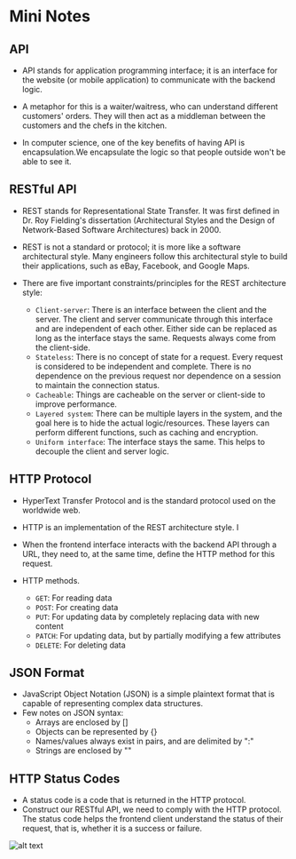 # Mini Notes

## API

- API stands for application programming interface; it is an interface for the website (or mobile application) to communicate with the backend logic.

- A metaphor for this is a waiter/waitress, who can understand different customers' orders. They will then act as a middleman between the customers and the chefs in the kitchen.
  
- In computer science, one of the key benefits of having API is encapsulation.We encapsulate the logic so that people outside won't be able to see it.

## RESTful API

- REST stands for Representational State Transfer. It was first defined in Dr. Roy Fielding's dissertation (Architectural Styles and the Design of Network-Based Software Architectures) back in 2000.

- REST is not a standard or protocol; it is more like a software architectural style. Many engineers follow this architectural style to build their applications, such as eBay, Facebook, and Google Maps. 

- There are five important constraints/principles for the REST architecture style:

  - ``Client-server``: There is an interface between the client and the server. The client and server communicate through this interface and are independent of each other. Either side can be replaced as long as the interface stays the same. Requests always come from the client-side.
  - ``Stateless``: There is no concept of state for a request. Every request is considered to be independent and complete. There is no dependence on the previous request nor dependence on a session to maintain the connection status.
  - ``Cacheable``: Things are cacheable on the server or client-side to improve performance.
  - ``Layered system``: There can be multiple layers in the system, and the goal here is to hide the actual logic/resources. These layers can perform different functions, such as caching and encryption.
  - ``Uniform interface``: The interface stays the same. This helps to decouple the client and server logic.

## HTTP Protocol

- HyperText Transfer Protocol and is the standard protocol used on the worldwide web. 
- HTTP is an implementation of the REST architecture style. I
- When the frontend interface interacts with the backend API through a URL, they need to, at the same time, define the HTTP method for this request. 

- HTTP methods.
  - ``GET``: For reading data
  - ``POST``: For creating data
  - ``PUT``: For updating data by completely replacing data with new content
  - ``PATCH``: For updating data, but by partially modifying a few attributes
  - ``DELETE``: For deleting data

## JSON Format

- JavaScript Object Notation (JSON) is a simple plaintext format that is capable of representing complex data structures. 
- Few notes on JSON syntax:
  - Arrays are enclosed by []
  - Objects can be represented by {}
  - Names/values always exist in pairs, and are delimited by ":"
  - Strings are enclosed by ""

## HTTP Status Codes

- A status code is a code that is returned in the HTTP protocol. 
- Construct our RESTful API, we need to comply with the HTTP protocol. The status code helps the frontend client understand the status of their request, that is, whether it is a success or failure.

![alt text](https://miro.medium.com/max/2400/1*MmsyWBBpUZ7QBHF7bn3tPA.png)

